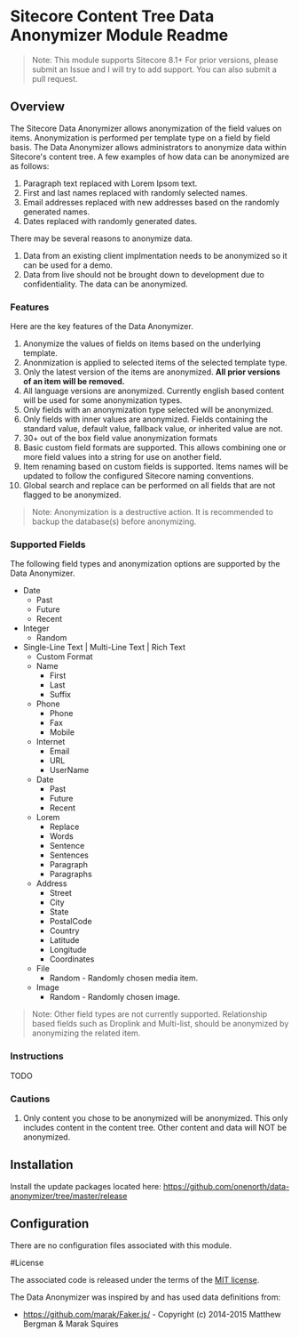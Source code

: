 # Sitecore Content Tree Data Anonymizer Module Readme

> Note: This module supports Sitecore 8.1+  For prior versions, please submit an Issue and I will try to add support.  You can also submit a pull request.

## Overview

The Sitecore Data Anonymizer allows anonymization of the field values on items. 
Anonymization is performed per template type on a field by field basis.
The Data Anonymizer allows administrators to anonymize data within Sitecore's content tree. 
A few examples of how data can be anonymized are as follows:

1. Paragraph text replaced with Lorem Ipsom text.
1. First and last names replaced with randomly selected names.
1. Email addresses replaced with new addresses based on the randomly generated names.
1. Dates replaced with randomly generated dates.

There may be several reasons to anonymize data.

1. Data from an existing client implmentation needs to be anonymized so it can be used for a demo.
1. Data from live should not be brought down to development due to confidentiality.  The data can be anonymized.

### Features

Here are the key features of the Data Anonymizer.

1. Anonymize the values of fields on items based on the underlying template.
1. Anonmization is applied to selected items of the selected template type.
1. Only the latest version of the items are anonymized. **All prior versions of an item will be removed.**
1. All language versions are anonymized.  Currently english based content will be used for some anonymization types.
1. Only fields with an anonymization type selected will be anonymized.
1. Only fields with inner values are anonymized.  Fields containing the standard value, default value, fallback value, or inherited value are not.
1. 30+ out of the box field value anonymization formats
1. Basic custom field formats are supported.  This allows combining one or more field values into a string for use on another field.
1. Item renaming based on custom fields is supported.  Items names will be updated to follow the configured Sitecore naming conventions.
1. Global search and replace can be performed on all fields that are not flagged to be anonymized.

> Note: Anonymization is a destructive action.  It is recommended to backup the database(s) before anonymizing.

### Supported Fields

The following field types and anonymization options are supported by the Data Anonymizer.

* Date
    * Past
    * Future
    * Recent
* Integer
    * Random
* Single-Line Text | Multi-Line Text | Rich Text
    * Custom Format
    * Name
        * First
        * Last
        * Suffix
    * Phone
        * Phone
        * Fax
        * Mobile
    * Internet
        * Email
        * URL
        * UserName
    * Date
        * Past
        * Future
        * Recent
    * Lorem
        * Replace
        * Words
        * Sentence
        * Sentences
        * Paragraph
        * Paragraphs
    * Address
        * Street
        * City
        * State
        * PostalCode
        * Country
        * Latitude
        * Longitude
        * Coordinates
    * File
        * Random - Randomly chosen media item.
    * Image
        * Random - Randomly chosen image.

> Note: Other field types are not currently supported.  Relationship based fields such as Droplink and Multi-list, should be anonymized by anonymizing the related item.

### Instructions

TODO

### Cautions
1. Only content you chose to be anonymized will be anonymized.  This only includes content in the content tree.  Other content and data will NOT be anonymized.

## Installation

Install the update packages located here: https://github.com/onenorth/data-anonymizer/tree/master/release

## Configuration

There are no configuration files associated with this module.

#License

The associated code is released under the terms of the [MIT license](http://onenorth.mit-license.org).

The Data Anonymizer was inspired by and has used data definitions from:
* https://github.com/marak/Faker.js/ - Copyright (c) 2014-2015 Matthew Bergman & Marak Squires 